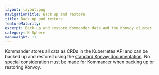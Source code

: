 ```yaml
---
layout: layout.pug
navigationTitle: Back up and restore
title: Back up and restore
featureMaturity:
excerpt: Back up and restore Kommander data and the Konvoy cluster
category: K-Sphere
menuWeight: 11
---
```


Kommander stores all data as CRDs in the Kubernetes API and can be backed up and restored using the [standard Konvoy documentation](/ksphere/konvoy/1.5/backup/). No special consideration must be made for Kommander when backing up or restoring Konvoy.
